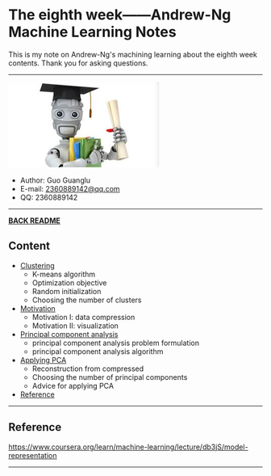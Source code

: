 # The eighth week——Andrew-Ng Machine Learning Notes  
This is my note on Andrew-Ng's machining learning about the eighth week contents. Thank you for asking questions.

***
[![](/picture/the_first_week/fig_ML.jpg)][Andrew-Ng-coursera]  
- Author: Guo Guanglu  
- E-mail: 2360889142@qq.com
- QQ: 2360889142  

*** 
[**BACK README**](README.md)  

## Content  
* [Clustering](#clustering)
	* K-means algorithm  
	* Optimization objective  
  	* Random initialization  
  	* Choosing the number of clusters  
* [Motivation](#motivation)  
	* Motivation I: data compression  
	* Motivation II: visualization    
* [Principal component analysis](#principal-component-analysis)  
	* principal component analysis problem formulation  
	* principal component analysis algorithm  
* [Applying PCA](#applying-pca)
	* Reconstruction from compressed  
	* Choosing the number of principal components  
	* Advice for applying PCA  
* [Reference](#reference)  

***  
Reference  
----  
https://www.coursera.org/learn/machine-learning/lecture/db3jS/model-representation  

---------------------------------------------------------
[Andrew-Ng-coursera]:https://www.coursera.org/learn/machine-learning/lecture/db3jS/model-representation "Andrew Ng coursera"
